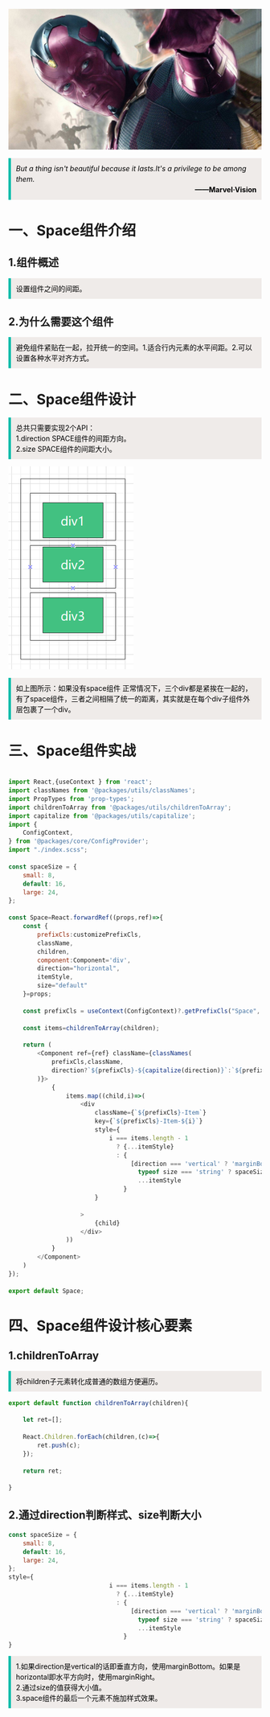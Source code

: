 ![哈哈](./assets/space/huanshi.jpg)


<blockquote style='padding: 10px; font-size: 1em; margin: 1em 0px; color: rgb(0, 0, 0); border-left: 5px solid rgba(0,189,170,1); background: rgb(239, 235, 233);line-height:1.5;'>
    <div>
        <div><i>But a thing isn't beautiful because it lasts.It's a privilege to be among them.</i></div>
        <div style="text-align:right;"><b>——Marvel·Vision</b></div>
    <div> 
    
</blockquote>

# 一、Space组件介绍
 
## 1.组件概述

<blockquote style='padding: 10px; font-size: 1em; margin: 1em 0px; color: rgb(0, 0, 0); border-left: 5px solid rgba(0,189,170,1); background: rgb(239, 235, 233);line-height:1.5;'>
    设置组件之间的间距。
</blockquote>


## 2.为什么需要这个组件
<blockquote style='padding: 10px; font-size: 1em; margin: 1em 0px; color: rgb(0, 0, 0); border-left: 5px solid rgba(0,189,170,1); background: rgb(239, 235, 233);line-height:1.5;'>
    <div>避免组件紧贴在一起，拉开统一的空间。1.适合行内元素的水平间距。2.可以设置各种水平对齐方式。</div>
</blockquote>

# 二、Space组件设计

<blockquote style='padding: 10px; font-size: 1em; margin: 1em 0px; color: rgb(0, 0, 0); border-left: 5px solid rgba(0,189,170,1); background: rgb(239, 235, 233);line-height:1.5;'>
    <div>总共只需要实现2个API：</div>
    <div>1.direction SPACE组件的间距方向。</div>
    <div>2.size SPACE组件的间距大小。</div>
</blockquote>

![哈哈](./assets/space/2.jpg)

<blockquote style='padding: 10px; font-size: 1em; margin: 1em 0px; color: rgb(0, 0, 0); border-left: 5px solid rgba(0,189,170,1); background: rgb(239, 235, 233);line-height:1.5;'>
    如上图所示：如果没有space组件 正常情况下，三个div都是紧挨在一起的，有了space组件，三者之间相隔了统一的距离，其实就是在每个div子组件外层包裹了一个div。
</blockquote>

# 三、Space组件实战
```js

import React,{useContext } from 'react';
import classNames from '@packages/utils/classNames'; 
import PropTypes from 'prop-types';  
import childrenToArray from '@packages/utils/childrenToArray';
import capitalize from '@packages/utils/capitalize';
import {
    ConfigContext,
} from '@packages/core/ConfigProvider';  
import "./index.scss"; 

const spaceSize = {
    small: 8,
    default: 16,
    large: 24,
};

const Space=React.forwardRef((props,ref)=>{
    const {
        prefixCls:customizePrefixCls,
        className, 
        children,
        component:Component='div',
        direction="horizontal", 
        itemStyle,
        size="default"
    }=props;

    const prefixCls = useContext(ConfigContext)?.getPrefixCls("Space", customizePrefixCls);

    const items=childrenToArray(children);

    return (
        <Component ref={ref} className={classNames(
            prefixCls,className,
            direction?`${prefixCls}-${capitalize(direction)}`:`${prefixCls}-Horizontal`,
        )}>
            {
                items.map((child,i)=>(
                    <div 
                        className={`${prefixCls}-Item`}
                        key={`${prefixCls}-Item-${i}`}
                        style={
                            i === items.length - 1
                              ? {...itemStyle}
                              : {
                                  [direction === 'vertical' ? 'marginBottom' : 'marginRight']:
                                    typeof size === 'string' ? spaceSize[size] : size,
                                    ...itemStyle
                                }
                        }
                        
                    >
                        {child}     
                    </div>
                ))
            }
        </Component>
    )
});
 
export default Space;
```

# 四、Space组件设计核心要素

## 1.childrenToArray

<blockquote style='padding: 10px; font-size: 1em; margin: 1em 0px; color: rgb(0, 0, 0); border-left: 5px solid rgba(0,189,170,1); background: rgb(239, 235, 233);line-height:1.5;'>
    将children子元素转化成普通的数组方便遍历。
</blockquote>

```js
export default function childrenToArray(children){

    let ret=[];

    React.Children.forEach(children,(c)=>{
        ret.push(c);
    });

    return ret;

}
```

## 2.通过direction判断样式、size判断大小

```js
const spaceSize = {
    small: 8,
    default: 16,
    large: 24,
};
style={
                            i === items.length - 1
                              ? {...itemStyle}
                              : {
                                  [direction === 'vertical' ? 'marginBottom' : 'marginRight']:
                                    typeof size === 'string' ? spaceSize[size] : size,
                                    ...itemStyle
                                }
}
```

<blockquote style='padding: 10px; font-size: 1em; margin: 1em 0px; color: rgb(0, 0, 0); border-left: 5px solid rgba(0,189,170,1); background: rgb(239, 235, 233);line-height:1.5;'>
    <div>1.如果direction是vertical的话即垂直方向，使用marginBottom。如果是horizontal即水平方向时，使用marginRight。</div>
    <div>2.通过size的值获得大小值。</div>
    <div>3.space组件的最后一个元素不施加样式效果。</div>

</blockquote>